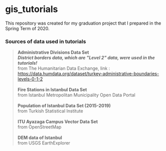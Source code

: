 # gis_tutorials
This repository was created for my graduation project that I prepared in the Spring Term of 2020.

<h3>Sources of data used in tutorials</h3>	

> **Administrative Divisions Data Set**</br>
>***District borders data, which are "Level 2" data, were used in the tutorials!***</br>
> from The Humanitarian Data Exchange, link : https://data.humdata.org/dataset/turkey-administrative-boundaries-levels-0-1-2
> </br></br>
> **Fire Stations in Istanbul Data Set**</br>
> from Istanbul Metropolitan Municipality Open Data Portal
> </br></br>
> **Population of Istanbul Data Set (2015-2019)**</br>
> from Turkish Statistical Institute
> </br></br>
> **ITU Ayazaga Campus Vector Data Set**</br>
> from OpenStreetMap
> </br></br>
> **DEM data of Istanbul**</br>
> from USGS EarthExplorer
